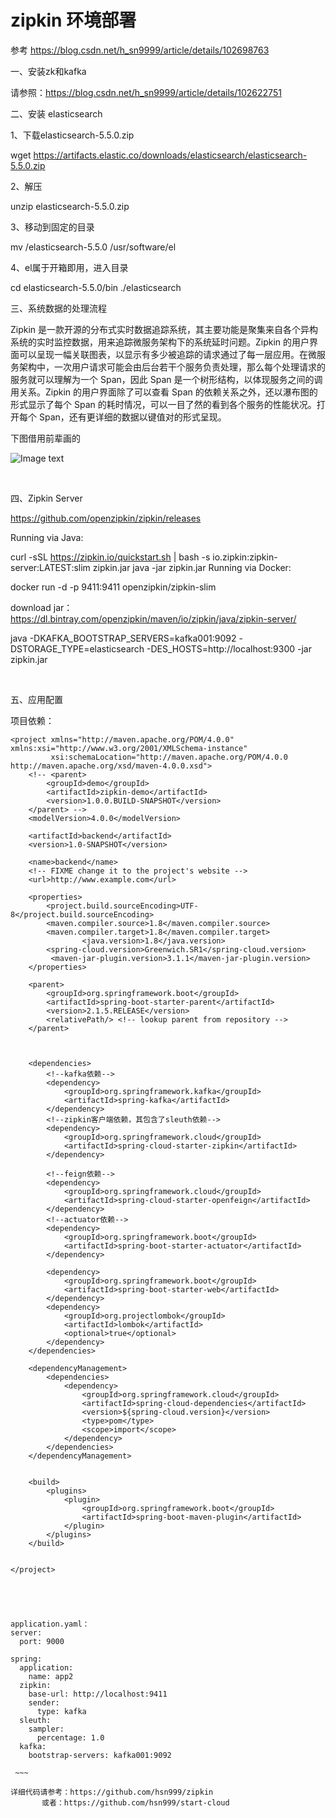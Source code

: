 # zipkin 环境部署

参考   https://blog.csdn.net/h_sn9999/article/details/102698763

一、安装zk和kafka

请参照：https://blog.csdn.net/h_sn9999/article/details/102622751

二、安装 elasticsearch

1、下载elasticsearch-5.5.0.zip

wget https://artifacts.elastic.co/downloads/elasticsearch/elasticsearch-5.5.0.zip

2、解压

unzip elasticsearch-5.5.0.zip

3、移动到固定的目录

mv /elasticsearch-5.5.0 /usr/software/el

4、el属于开箱即用，进入目录

cd elasticsearch-5.5.0/bin ./elasticsearch

三、系统数据的处理流程

Zipkin 是一款开源的分布式实时数据追踪系统，其主要功能是聚集来自各个异构系统的实时监控数据，用来追踪微服务架构下的系统延时问题。Zipkin 的用户界面可以呈现一幅关联图表，以显示有多少被追踪的请求通过了每一层应用。在微服务架构中，一次用户请求可能会由后台若干个服务负责处理，那么每个处理请求的服务就可以理解为一个 Span，因此 Span 是一个树形结构，以体现服务之间的调用关系。Zipkin 的用户界面除了可以查看 Span 的依赖关系之外，还以瀑布图的形式显示了每个 Span 的耗时情况，可以一目了然的看到各个服务的性能状况。打开每个 Span，还有更详细的数据以键值对的形式呈现。

下图借用前辈画的

![Image text](https://github.com/hsn999/start-cloud/blob/master/src/doc/2019102312224112.png)


 




四、Zipkin Server 

https://github.com/openzipkin/zipkin/releases

Running via Java:

curl -sSL https://zipkin.io/quickstart.sh | bash -s io.zipkin:zipkin-server:LATEST:slim zipkin.jar
java -jar zipkin.jar
Running via Docker:

docker run -d -p 9411:9411 openzipkin/zipkin-slim

download jar： https://dl.bintray.com/openzipkin/maven/io/zipkin/java/zipkin-server/

java -DKAFKA_BOOTSTRAP_SERVERS=kafka001:9092 -DSTORAGE_TYPE=elasticsearch -DES_HOSTS=http://localhost:9300 -jar zipkin.jar

 

五、应用配置

项目依赖：

~~~
<project xmlns="http://maven.apache.org/POM/4.0.0" xmlns:xsi="http://www.w3.org/2001/XMLSchema-instance"
         xsi:schemaLocation="http://maven.apache.org/POM/4.0.0 http://maven.apache.org/xsd/maven-4.0.0.xsd">
    <!-- <parent>
        <groupId>demo</groupId>
        <artifactId>zipkin-demo</artifactId>
        <version>1.0.0.BUILD-SNAPSHOT</version>
    </parent> -->
    <modelVersion>4.0.0</modelVersion>

    <artifactId>backend</artifactId>
    <version>1.0-SNAPSHOT</version>

    <name>backend</name>
    <!-- FIXME change it to the project's website -->
    <url>http://www.example.com</url>

    <properties>
        <project.build.sourceEncoding>UTF-8</project.build.sourceEncoding>
        <maven.compiler.source>1.8</maven.compiler.source>
        <maven.compiler.target>1.8</maven.compiler.target>
                <java.version>1.8</java.version>
        <spring-cloud.version>Greenwich.SR1</spring-cloud.version>
         <maven-jar-plugin.version>3.1.1</maven-jar-plugin.version>
    </properties>

    <parent>
        <groupId>org.springframework.boot</groupId>
        <artifactId>spring-boot-starter-parent</artifactId>
        <version>2.1.5.RELEASE</version>
        <relativePath/> <!-- lookup parent from repository -->
    </parent>
 

 
    <dependencies>
        <!--kafka依赖-->
        <dependency>
            <groupId>org.springframework.kafka</groupId>
            <artifactId>spring-kafka</artifactId>
        </dependency>
        <!--zipkin客户端依赖，其包含了sleuth依赖-->
        <dependency>
            <groupId>org.springframework.cloud</groupId>
            <artifactId>spring-cloud-starter-zipkin</artifactId>
        </dependency>
 
        <!--feign依赖-->
        <dependency>
            <groupId>org.springframework.cloud</groupId>
            <artifactId>spring-cloud-starter-openfeign</artifactId>
        </dependency>
        <!--actuator依赖-->
        <dependency>
            <groupId>org.springframework.boot</groupId>
            <artifactId>spring-boot-starter-actuator</artifactId>
        </dependency>
        
        <dependency>
            <groupId>org.springframework.boot</groupId>
            <artifactId>spring-boot-starter-web</artifactId>
        </dependency>
        <dependency>
            <groupId>org.projectlombok</groupId>
            <artifactId>lombok</artifactId>
            <optional>true</optional>
        </dependency>
    </dependencies>
 
    <dependencyManagement>
        <dependencies>
            <dependency>
                <groupId>org.springframework.cloud</groupId>
                <artifactId>spring-cloud-dependencies</artifactId>
                <version>${spring-cloud.version}</version>
                <type>pom</type>
                <scope>import</scope>
            </dependency>
        </dependencies>
    </dependencyManagement>
 
 
    <build>
        <plugins>
            <plugin>
                <groupId>org.springframework.boot</groupId>
                <artifactId>spring-boot-maven-plugin</artifactId>
            </plugin>
        </plugins>
    </build>
 
 
</project>

 

 

application.yaml：
server:
  port: 9000

spring:
  application:
    name: app2
  zipkin:
    base-url: http://localhost:9411
    sender:
      type: kafka
  sleuth:
    sampler:
      percentage: 1.0
  kafka:
    bootstrap-servers: kafka001:9092

 ~~~

详细代码请参考：https://github.com/hsn999/zipkin
       或者：https://github.com/hsn999/start-cloud